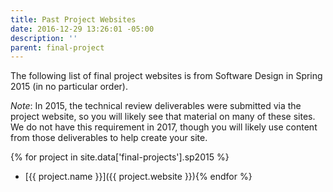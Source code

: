 ```yaml
---
title: Past Project Websites
date: 2016-12-29 13:26:01 -05:00
description: ''
parent: final-project
---
```


The following list of final project websites is from Software Design in Spring
2015 (in no particular order).

_Note_: In 2015, the technical review deliverables were submitted via the
project website, so you will likely see that material on many of these sites.
We do not have this requirement in 2017, though you will likely use content
from those deliverables to help create your site.

{% for project in site.data['final-projects'].sp2015 %}
* [{{ project.name }}]({{ project.website }}){% endfor %}
